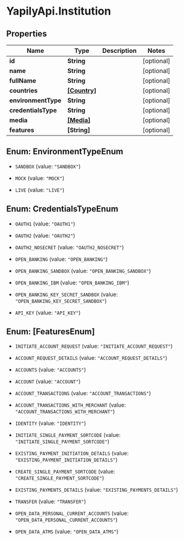 # YapilyApi.Institution

## Properties
Name | Type | Description | Notes
------------ | ------------- | ------------- | -------------
**id** | **String** |  | [optional] 
**name** | **String** |  | [optional] 
**fullName** | **String** |  | [optional] 
**countries** | [**[Country]**](Country.md) |  | [optional] 
**environmentType** | **String** |  | [optional] 
**credentialsType** | **String** |  | [optional] 
**media** | [**[Media]**](Media.md) |  | [optional] 
**features** | **[String]** |  | [optional] 


<a name="EnvironmentTypeEnum"></a>
## Enum: EnvironmentTypeEnum


* `SANDBOX` (value: `"SANDBOX"`)

* `MOCK` (value: `"MOCK"`)

* `LIVE` (value: `"LIVE"`)




<a name="CredentialsTypeEnum"></a>
## Enum: CredentialsTypeEnum


* `OAUTH1` (value: `"OAUTH1"`)

* `OAUTH2` (value: `"OAUTH2"`)

* `OAUTH2_NOSECRET` (value: `"OAUTH2_NOSECRET"`)

* `OPEN_BANKING` (value: `"OPEN_BANKING"`)

* `OPEN_BANKING_SANDBOX` (value: `"OPEN_BANKING_SANDBOX"`)

* `OPEN_BANKING_IBM` (value: `"OPEN_BANKING_IBM"`)

* `OPEN_BANKING_KEY_SECRET_SANDBOX` (value: `"OPEN_BANKING_KEY_SECRET_SANDBOX"`)

* `API_KEY` (value: `"API_KEY"`)




<a name="[FeaturesEnum]"></a>
## Enum: [FeaturesEnum]


* `INITIATE_ACCOUNT_REQUEST` (value: `"INITIATE_ACCOUNT_REQUEST"`)

* `ACCOUNT_REQUEST_DETAILS` (value: `"ACCOUNT_REQUEST_DETAILS"`)

* `ACCOUNTS` (value: `"ACCOUNTS"`)

* `ACCOUNT` (value: `"ACCOUNT"`)

* `ACCOUNT_TRANSACTIONS` (value: `"ACCOUNT_TRANSACTIONS"`)

* `ACCOUNT_TRANSACTIONS_WITH_MERCHANT` (value: `"ACCOUNT_TRANSACTIONS_WITH_MERCHANT"`)

* `IDENTITY` (value: `"IDENTITY"`)

* `INITIATE_SINGLE_PAYMENT_SORTCODE` (value: `"INITIATE_SINGLE_PAYMENT_SORTCODE"`)

* `EXISTING_PAYMENT_INITIATION_DETAILS` (value: `"EXISTING_PAYMENT_INITIATION_DETAILS"`)

* `CREATE_SINGLE_PAYMENT_SORTCODE` (value: `"CREATE_SINGLE_PAYMENT_SORTCODE"`)

* `EXISTING_PAYMENTS_DETAILS` (value: `"EXISTING_PAYMENTS_DETAILS"`)

* `TRANSFER` (value: `"TRANSFER"`)

* `OPEN_DATA_PERSONAL_CURRENT_ACCOUNTS` (value: `"OPEN_DATA_PERSONAL_CURRENT_ACCOUNTS"`)

* `OPEN_DATA_ATMS` (value: `"OPEN_DATA_ATMS"`)




